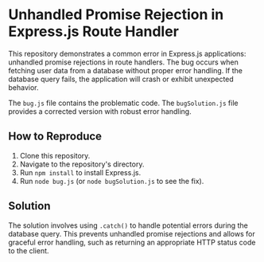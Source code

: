 # Unhandled Promise Rejection in Express.js Route Handler

This repository demonstrates a common error in Express.js applications: unhandled promise rejections in route handlers.  The bug occurs when fetching user data from a database without proper error handling.  If the database query fails, the application will crash or exhibit unexpected behavior.

The `bug.js` file contains the problematic code. The `bugSolution.js` file provides a corrected version with robust error handling.

## How to Reproduce

1. Clone this repository.
2. Navigate to the repository's directory.
3. Run `npm install` to install Express.js.
4. Run `node bug.js` (or `node bugSolution.js` to see the fix). 

## Solution

The solution involves using `.catch()` to handle potential errors during the database query. This prevents unhandled promise rejections and allows for graceful error handling, such as returning an appropriate HTTP status code to the client.
